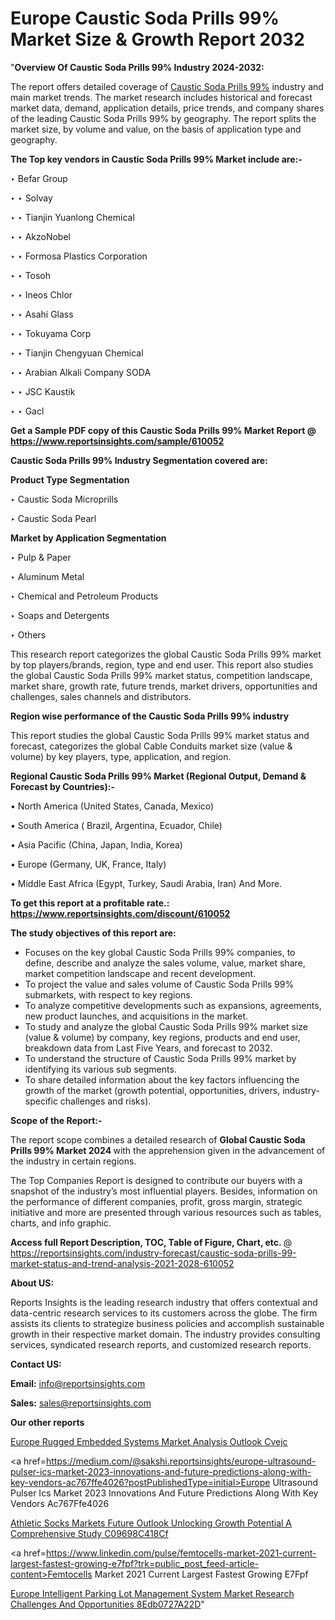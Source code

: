 # Europe Caustic Soda Prills 99% Market Size & Growth Report 2032

"<strong>Overview Of Caustic Soda Prills 99% Industry 2024-2032:</strong>

The report offers detailed coverage of <a href=https://www.reportsinsights.com/sample/610052>Caustic Soda Prills 99%</a> industry and main market trends. The market research includes historical and forecast market data, demand, application details, price trends, and company shares of the leading Caustic Soda Prills 99% by geography. The report splits the market size, by volume and value, on the basis of application type and geography.

<strong>The Top key vendors in Caustic Soda Prills 99% Market include are:- </strong>

‣ Befar Group

‣ 
‣ Solvay

‣ 
‣ Tianjin Yuanlong Chemical

‣ 
‣ AkzoNobel

‣ 
‣ Formosa Plastics Corporation

‣ 
‣ Tosoh

‣ 
‣ Ineos Chlor

‣ 
‣ Asahi Glass

‣ 
‣ Tokuyama Corp

‣ 
‣ Tianjin Chengyuan Chemical

‣ 
‣ Arabian Alkali Company SODA

‣ 
‣ JSC Kaustik

‣ 
‣ Gacl

<strong>Get a Sample PDF copy of this Caustic Soda Prills 99% Market Report </strong><strong>@ <a href=https://www.reportsinsights.com/sample/610052 style=color:#0000ff;>https://www.reportsinsights.com/sample/610052</a> </strong>

<strong>Caustic Soda Prills 99% Industry Segmentation covered are:</strong>

<strong>Product Type Segmentation</strong>

‣    Caustic Soda Microprills

‣ Caustic Soda Pearl

<strong>Market by Application Segmentation</strong>

‣   Pulp & Paper

‣ Aluminum Metal

‣ Chemical and Petroleum Products

‣ Soaps and Detergents

‣ Others

This research report categorizes the global Caustic Soda Prills 99% market by top players/brands, region, type and end user. This report also studies the global Caustic Soda Prills 99% market status, competition landscape, market share, growth rate, future trends, market drivers, opportunities and challenges, sales channels and distributors.

<strong>Region wise performance of the Caustic Soda Prills 99% industry</strong><strong> </strong>

This report studies the global Caustic Soda Prills 99% market status and forecast, categorizes the global Cable Conduits market size (value &amp; volume) by key players, type, application, and region. 

<strong>Regional Caustic Soda Prills 99% Market (Regional Output, Demand &amp; Forecast by Countries):-</strong>

• North America (United States, Canada, Mexico)

• South America ( Brazil, Argentina, Ecuador, Chile)

• Asia Pacific (China, Japan, India, Korea)

• Europe (Germany, UK, France, Italy)

• Middle East Africa (Egypt, Turkey, Saudi Arabia, Iran) And More.

<strong>To get this report at a profitable rate.: <a href=https://www.reportsinsights.com/discount/610052 style=color:#0000ff;>https://www.reportsinsights.com/discount/610052</a></strong>

<strong>The study objectives of this report are:</strong>
<ul>
  <li>Focuses on the key global Caustic Soda Prills 99% companies, to define, describe and analyze the sales volume, value, market share, market competition landscape and recent development.</li>
  <li>To project the value and sales volume of Caustic Soda Prills 99% submarkets, with respect to key regions.</li>
  <li>To analyze competitive developments such as expansions, agreements, new product launches, and acquisitions in the market.</li>
  <li>To study and analyze the global Caustic Soda Prills 99% market size (value &amp; volume) by company, key regions, products and end user, breakdown data from Last Five Years, and forecast to 2032.</li>
  <li>To understand the structure of Caustic Soda Prills 99% market by identifying its various sub segments.</li>
  <li>To share detailed information about the key factors influencing the growth of the market (growth potential, opportunities, drivers, industry-specific challenges and risks).</li>
</ul>
<strong>Scope of the Report:-</strong><strong> </strong>

The report scope combines a detailed research of <strong>Global Caustic Soda Prills 99% Market 2024 </strong>with the apprehension given in the advancement of the industry in certain regions.

The Top Companies Report is designed to contribute our buyers with a snapshot of the industry’s most influential players. Besides, information on the performance of different companies, profit, gross margin, strategic initiative and more are presented through various resources such as tables, charts, and info graphic.

<strong>Access full Report Description, TOC, Table of Figure, Chart, etc. </strong>@   <a href=https://reportsinsights.com/industry-forecast/caustic-soda-prills-99-market-status-and-trend-analysis-2021-2028-610052 style=color:#0000ff;>https://reportsinsights.com/industry-forecast/caustic-soda-prills-99-market-status-and-trend-analysis-2021-2028-610052</a>

<strong>About US:</strong>

Reports Insights is the leading research industry that offers contextual and data-centric research services to its customers across the globe. The firm assists its clients to strategize business policies and accomplish sustainable growth in their respective market domain. The industry provides consulting services, syndicated research reports, and customized research reports.

<strong>Contact US:</strong>

<p class=""""><b>Email:</b> <a href=mailto:info@reportsinsights.com>info@reportsinsights.com</a></p>
<p class=""""><b>Sales:</b> <a href=mailto:sales@reportsinsights.com>sales@reportsinsights.com</a></p>

<strong>Our other reports</strong>

<a href=https://www.linkedin.com/pulse/europe-rugged-embedded-systems-market-analysis-outlook-cvejc/>Europe Rugged Embedded Systems Market Analysis Outlook Cvejc</a>

<a href=https://medium.com/@sakshi.reportsinsights/europe-ultrasound-pulser-ics-market-2023-innovations-and-future-predictions-along-with-key-vendors-ac767ffe4026?postPublishedType=initial>Europe Ultrasound Pulser Ics Market 2023 Innovations And Future Predictions Along With Key Vendors Ac767Ffe4026</a>

<a href=https://medium.com/@sakshideshmukh994/athletic-socks-markets-future-outlook-unlocking-growth-potential-a-comprehensive-study-c09698c418cf>Athletic Socks Markets Future Outlook Unlocking Growth Potential A Comprehensive Study C09698C418Cf</a>

<a href=https://www.linkedin.com/pulse/femtocells-market-2021-current-largest-fastest-growing-e7fpf?trk=public_post_feed-article-content>Femtocells Market 2021 Current Largest Fastest Growing E7Fpf</a>

<a href=https://medium.com/@nadeemkazi0003/europe-intelligent-parking-lot-management-system-market-research-challenges-and-opportunities-8edb0727a22d>Europe Intelligent Parking Lot Management System Market Research Challenges And Opportunities 8Edb0727A22D</a>"

